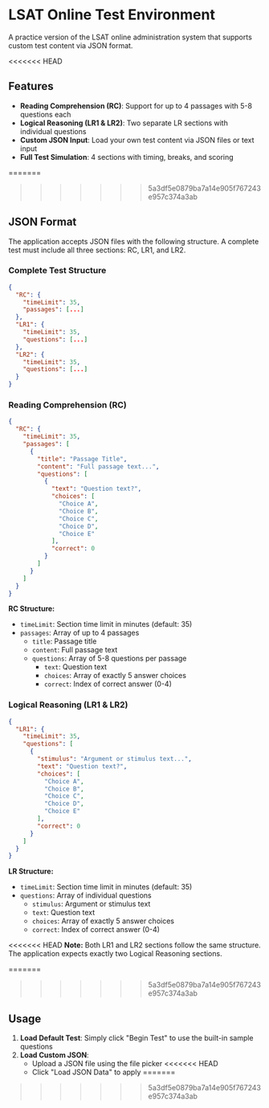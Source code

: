 # LSAT Online Test Environment

A practice version of the LSAT online administration system that supports custom test content via JSON format.

<<<<<<< HEAD
## Features

- **Reading Comprehension (RC)**: Support for up to 4 passages with 5-8 questions each
- **Logical Reasoning (LR1 & LR2)**: Two separate LR sections with individual questions
- **Custom JSON Input**: Load your own test content via JSON files or text input
- **Full Test Simulation**: 4 sections with timing, breaks, and scoring

=======
>>>>>>> 5a3df5e0879ba7a14e905f767243e957c374a3ab
## JSON Format

The application accepts JSON files with the following structure. A complete test must include all three sections: RC, LR1, and LR2.

### Complete Test Structure

```json
{
  "RC": {
    "timeLimit": 35,
    "passages": [...]
  },
  "LR1": {
    "timeLimit": 35,
    "questions": [...]
  },
  "LR2": {
    "timeLimit": 35,
    "questions": [...]
  }
}
```

### Reading Comprehension (RC)

```json
{
  "RC": {
    "timeLimit": 35,
    "passages": [
      {
        "title": "Passage Title",
        "content": "Full passage text...",
        "questions": [
          {
            "text": "Question text?",
            "choices": [
              "Choice A",
              "Choice B", 
              "Choice C",
              "Choice D",
              "Choice E"
            ],
            "correct": 0
          }
        ]
      }
    ]
  }
}
```

**RC Structure:**
- `timeLimit`: Section time limit in minutes (default: 35)
- `passages`: Array of up to 4 passages
  - `title`: Passage title
  - `content`: Full passage text
  - `questions`: Array of 5-8 questions per passage
    - `text`: Question text
    - `choices`: Array of exactly 5 answer choices
    - `correct`: Index of correct answer (0-4)

### Logical Reasoning (LR1 & LR2)

```json
{
  "LR1": {
    "timeLimit": 35,
    "questions": [
      {
        "stimulus": "Argument or stimulus text...",
        "text": "Question text?",
        "choices": [
          "Choice A",
          "Choice B",
          "Choice C", 
          "Choice D",
          "Choice E"
        ],
        "correct": 0
      }
    ]
  }
}
```

**LR Structure:**
- `timeLimit`: Section time limit in minutes (default: 35)
- `questions`: Array of individual questions
  - `stimulus`: Argument or stimulus text
  - `text`: Question text
  - `choices`: Array of exactly 5 answer choices
  - `correct`: Index of correct answer (0-4)

<<<<<<< HEAD
**Note:** Both LR1 and LR2 sections follow the same structure. The application expects exactly two Logical Reasoning sections.

=======
>>>>>>> 5a3df5e0879ba7a14e905f767243e957c374a3ab
## Usage

1. **Load Default Test**: Simply click "Begin Test" to use the built-in sample questions
2. **Load Custom JSON**: 
   - Upload a JSON file using the file picker
<<<<<<< HEAD
   - Click "Load JSON Data" to apply
=======
>>>>>>> 5a3df5e0879ba7a14e905f767243e957c374a3ab
